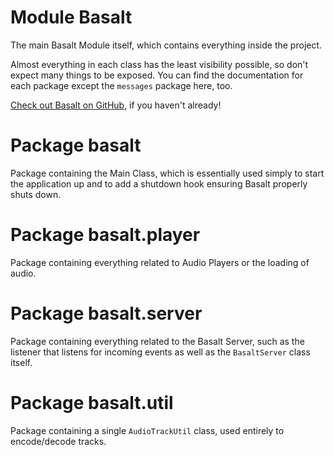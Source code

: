 # Module Basalt

The main Basalt Module itself, which contains everything inside the project.

Almost everything in each class has the least visibility possible, so don't expect many things to be exposed. You can
find the documentation for each package except the `messages` package here, too.

[Check out Basalt on GitHub](https://github.com/SamOphis/Basalt), if you haven't already!

# Package basalt

Package containing the Main Class, which is essentially used simply to start the application up and to add a shutdown hook
ensuring Basalt properly shuts down.

# Package basalt.player

Package containing everything related to Audio Players or the loading of audio.

# Package basalt.server

Package containing everything related to the Basalt Server, such as the listener that listens for incoming events
as well as the `BasaltServer` class itself.

# Package basalt.util

Package containing a single `AudioTrackUtil` class, used entirely to encode/decode tracks.